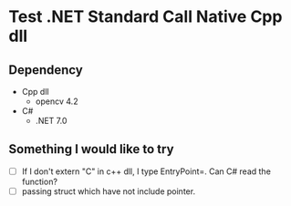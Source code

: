 # Test .NET Standard Call Native Cpp dll
## Dependency
* Cpp dll
	- opencv 4.2
* C#
	- .NET 7.0

## Something I would like to try
- [ ] If I don't extern "C" in c++ dll, I type EntryPoint=<binary-name>. Can C# read the function?
- [ ] passing struct which have not include pointer.
